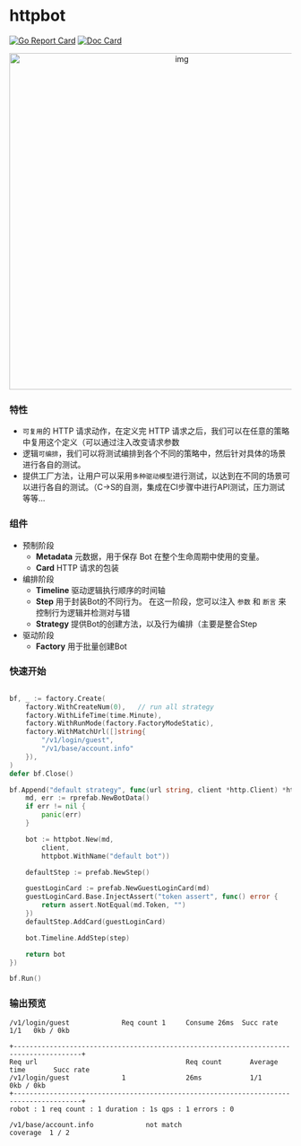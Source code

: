 # httpbot

[![Go Report Card](https://goreportcard.com/badge/github.com/pojol/httpbot)](https://goreportcard.com/report/github.com/pojol/httpbot)
[![Doc Card](https://img.shields.io/badge/httpbot-doc-2ca5e0?style=flat&logo=appveyor)](https://pojol.gitbook.io/httpbot/)

<div align="center">
    <img src="https://i.postimg.cc/v86d0Vqv/image.png" alt="img" width="600">
</div>

### 特性
* `可复用`的 HTTP 请求动作，在定义完 HTTP 请求之后，我们可以在任意的策略中复用这个定义（可以通过注入改变请求参数
* 逻辑`可编排`，我们可以将测试编排到各个不同的策略中，然后针对具体的场景进行各自的测试。
* 提供工厂方法，让用户可以采用`多种驱动模型`进行测试，以达到在不同的场景可以进行各自的测试。（C->S的自测，集成在CI步骤中进行API测试，压力测试 等等...

### 组件
* 预制阶段
  * **Metadata** 元数据，用于保存 Bot 在整个生命周期中使用的变量。
  * **Card** HTTP 请求的包装
* 编排阶段
  * **Timeline** 驱动逻辑执行顺序的时间轴
  * **Step** 用于封装Bot的不同行为。 在这一阶段，您可以注入 `参数` 和 `断言` 来控制行为逻辑并检测对与错 
  * **Strategy** 提供Bot的创建方法，以及行为编排（主要是整合Step
* 驱动阶段
  * **Factory** 用于批量创建Bot



### 快速开始
```go

bf, _ := factory.Create(
	factory.WithCreateNum(0),	// run all strategy
	factory.WithLifeTime(time.Minute),
	factory.WithRunMode(factory.FactoryModeStatic),
	factory.WithMatchUrl([]string{
		"/v1/login/guest",
		"/v1/base/account.info"
	}),
)
defer bf.Close()

bf.Append("default strategy", func(url string, client *http.Client) *httpbot.Bot {
	md, err := rprefab.NewBotData()
	if err != nil {
		panic(err)
	}

	bot := httpbot.New(md, 
		client, 
		httpbot.WithName("default bot"))

	defaultStep := prefab.NewStep()

	guestLoginCard := prefab.NewGuestLoginCard(md)
	guestLoginCard.Base.InjectAssert("token assert", func() error {
		return assert.NotEqual(md.Token, "")
	})
	defaultStep.AddCard(guestLoginCard)

	bot.Timeline.AddStep(step)

	return bot
})

bf.Run()

```



### 输出预览
```shell
/v1/login/guest             Req count 1     Consume 26ms  Succ rate 1/1   0kb / 0kb

+---------------------------------------------------------------------------------------+
Req url                                     Req count       Average time       Succ rate
/v1/login/guest             1               26ms            1/1        0kb / 0kb
+---------------------------------------------------------------------------------------+
robot : 1 req count : 1 duration : 1s qps : 1 errors : 0

/v1/base/account.info             not match
coverage  1 / 2
```